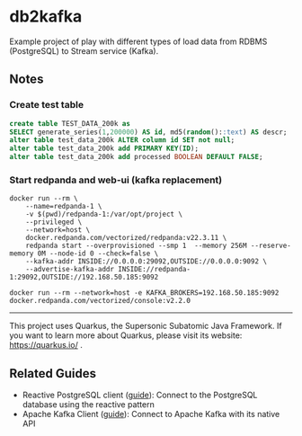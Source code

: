 # db2kafka

Example project of play with different types of load data from RDBMS (PostgreSQL) to Stream service (Kafka).

## Notes
### Create test table
```sql
create table TEST_DATA_200k as
SELECT generate_series(1,200000) AS id, md5(random()::text) AS descr;
alter table test_data_200k ALTER column id SET not null;
alter table test_data_200k add PRIMARY KEY(ID);
alter table test_data_200k add processed BOOLEAN DEFAULT FALSE;
```
### Start redpanda and web-ui (kafka replacement)

```shell
docker run --rm \
	--name=redpanda-1 \
	-v $(pwd)/redpanda-1:/var/opt/project \
	--privileged \
	--network=host \
	docker.redpanda.com/vectorized/redpanda:v22.3.11 \
	redpanda start --overprovisioned --smp 1  --memory 256M --reserve-memory 0M --node-id 0 --check=false \
	--kafka-addr INSIDE://0.0.0.0:29092,OUTSIDE://0.0.0.0:9092 \
	--advertise-kafka-addr INSIDE://redpanda-1:29092,OUTSIDE://192.168.50.185:9092
```

```shell
docker run --rm --network=host -e KAFKA_BROKERS=192.168.50.185:9092  docker.redpanda.com/vectorized/console:v2.2.0
```

---
This project uses Quarkus, the Supersonic Subatomic Java Framework.
If you want to learn more about Quarkus, please visit its website: https://quarkus.io/ .

## Related Guides

- Reactive PostgreSQL client ([guide](https://quarkus.io/guides/reactive-sql-clients)): Connect to the PostgreSQL database using the reactive pattern
- Apache Kafka Client ([guide](https://quarkus.io/guides/kafka)): Connect to Apache Kafka with its native API
